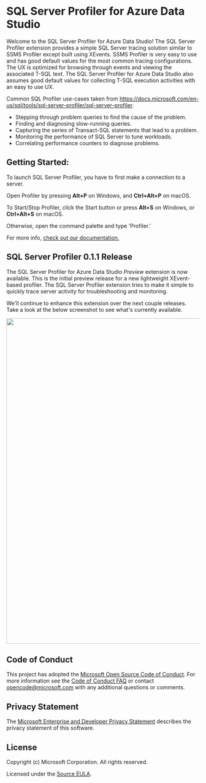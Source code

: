 # SQL Server Profiler for Azure Data Studio

Welcome to the SQL Server Profiler for Azure Data Studio!  The SQL Server Profiler extension provides a simple SQL Server tracing solution similar to SSMS Profiler except built using XEvents.  SSMS Profiler is very easy to use and has good default values for the most common tracing configurations.  The UX is optimized for browsing through events and viewing the associated T-SQL text.  The SQL Server Profiler for Azure Data Studio also assumes good default values for collecting T-SQL execution activities with an easy to use UX.

Common SQL Profiler use-cases taken from https://docs.microsoft.com/en-us/sql/tools/sql-server-profiler/sql-server-profiler.

- Stepping through problem queries to find the cause of the problem.
- Finding and diagnosing slow-running queries.
- Capturing the series of Transact-SQL statements that lead to a problem.
- Monitoring the performance of SQL Server to tune workloads.
- Correlating performance counters to diagnose problems.

## Getting Started:
To launch SQL Server Profiler, you have to first make a connection to a server.

Open Profiler by pressing **Alt+P** on Windows, and **Ctrl+Alt+P** on macOS.

To Start/Stop Profiler, click the Start button or press **Alt+S** on Windows, or **Ctrl+Alt+S** on macOS.

Otherwise, open the command palette and type 'Profiler.'

For more info, [check out our documentation.](https://docs.microsoft.com/en-us/sql/sql-operations-studio/sql-server-profiler-extension?view=sql-server-2017)

## SQL Server Profiler 0.1.1 Release
The SQL Server Profiler for Azure Data Studio *Preview* extension is now available. This is the initial preview release for a new lightweight XEvent-based profiler. The SQL Server Profiler extension tries to make it simple to quickly trace server activity for troubleshooting and monitoring.

We'll continue to enhance this extension over the next couple releases. Take a look at the below screenshot to see what's currently available.

<img width="850" src="https://user-images.githubusercontent.com/599935/41578613-fa10e8bc-7347-11e8-8b97-9fb7d186c9f6.png">

## Code of Conduct

This project has adopted the [Microsoft Open Source Code of Conduct](https://opensource.microsoft.com/codeofconduct/). For more information see the [Code of Conduct FAQ](https://opensource.microsoft.com/codeofconduct/faq/) or contact [opencode@microsoft.com](https://github.com/Microsoft/azuredatastudio/blob/master/mailto:opencode@microsoft.com) with any additional questions or comments.

## Privacy Statement

The [Microsoft Enterprise and Developer Privacy Statement](https://privacy.microsoft.com/en-us/privacystatement) describes the privacy statement of this software.

## License

Copyright (c) Microsoft Corporation. All rights reserved.

Licensed under the [Source EULA](https://raw.githubusercontent.com/Microsoft/azuredatastudio/master/LICENSE.txt).

